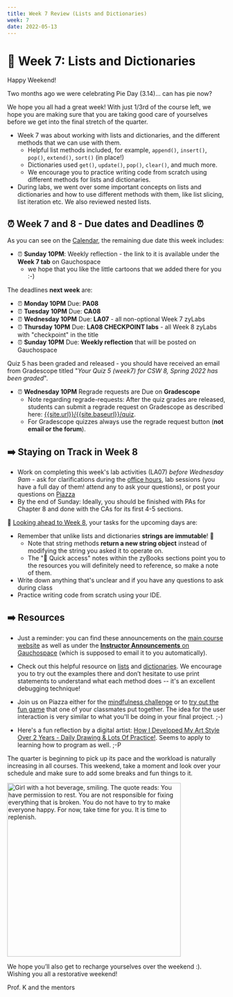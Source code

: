 ```yaml
---
title: Week 7 Review (Lists and Dictionaries)
week: 7
date: 2022-05-13
---
```


# 🎰 Week 7: Lists and Dictionaries

Happy Weekend! 

Two months ago we were celebrating Pie Day (3.14)... can has pie now?

We hope you all had a great week! With just 1/3rd of the course left, we hope you are making sure that you are taking good care of yourselves before we get into the final stretch of the quarter.

 - Week 7 was about working with lists and dictionaries, and the different methods that we can use with them.
    - Helpful list methods included, for example, `append()`, `insert()`, `pop()`, `extend()`, `sort()` (in place!) 
    - Dictionaries used `get()`, `update()`, `pop()`, `clear()`, and much more. 
    -  We encourage you to practice writing code from scratch using different methods for lists and dictionaries.
 - During labs, we went over some important concepts on lists and dictionaries and how to use different methods with them, like list slicing, list iteration etc. We also reviewed nested lists.

## ⏰ Week 7 and 8 - Due dates and Deadlines ⏰

As you can see on the [Calendar]({{site.url}}/{{site.baseurl}}/calendar#week-7), the remaining due date this week includes:
* ⏰  **Sunday 10PM**: Weekly reflection - the link to it is available under the **Week 7 tab** on Gauchospace
    - we hope that you like the little cartoons that we added there for you :-)

The deadlines **next week** are:
* ⏰ **Monday 10PM** Due: **PA08**
* ⏰ **Tuesday 10PM** Due: **CA08**
* ⏰ **Wednesday 10PM** Due: **LA07** - all non-optional Week 7 zyLabs
* ⏰ **Thursday 10PM** Due: **LA08 CHECKPOINT labs** - all Week 8 zyLabs with "checkpoint" in the title
* ⏰ **Sunday 10PM** Due: **Weekly reflection** that will be posted on Gauchospace

Quiz 5 has been graded and released - you should have received an email from Gradescope titled "_Your Quiz 5 (week7) for CSW 8, Spring 2022 has been graded_".
* ⏰ **Wednesday 10PM** Regrade requests are Due on **Gradescope**
    * Note regarding regrade-requests: After the quiz grades are released, students can submit a regrade request on Gradescope as described here: [{{site.url}}/{{site.baseurl}}/quiz]({{site.url}}/{{site.baseurl}}/quiz).
    * For Gradescope quizzes always use the regrade request button (**not email or the forum**).


## ➡️    Staying on Track in Week 8

* Work on completing this week's lab activities (LA07) _before Wednesday 9am_ - ask for clarifications during the [office hours]({{site.url}}/{{site.baseurl}}/schedule/), lab sessions (you have a full day of them! attend any to ask your questions), or post your questions on [Piazza]({{site.aux_links.Piazza}}) 
* By the end of Sunday: Ideally, you should be finished with PAs for Chapter 8 and done with the CAs for its first 4-5 sections.

🔮 [Looking ahead to Week 8]({{site.url}}/{{site.baseurl}}/calendar#week-8), your tasks for the upcoming days are:
* Remember that unlike lists and dictionaries **strings are immutable**! 💎
    - Note that string methods **return a new string object** instead of modifying the string you asked it to operate on.
    - The "📎 Quick access" notes within the zyBooks sections point you to the resources you will definitely need to reference, so make a note of them.
* Write down anything that's unclear and if you have any questions to ask during class
* Practice writing code from scratch using your IDE.



## ➡️    Resources

* Just a reminder: you can find these announcements on the [main course website]({{site.url}}/{{site.baseurl}}/) as well as under the [**Instructor Announcements** on Gauchospace](https://gauchospace.ucsb.edu/courses/mod/forum/view.php?id=1014718) (which is supposed to email it to you automatically).

* Check out this helpful resource on [lists](https://www.w3schools.com/python/python_lists.asp) and [dictionaries](https://www.w3schools.com/python/python_dictionaries.asp). We encourage you to try out the examples there and don’t hesitate to use print statements to understand what each method does -- it's an excellent debugging technique!

* Join us on Piazza either for the [mindfulness challenge](https://piazza.com/class/l1ca0xuimie3f9?cid=243) or to [try out the fun game](https://piazza.com/class/l1ca0xuimie3f9?cid=276) that one of your classmates put together. The idea for the user interaction is very similar to what you'll be doing in your final project. ;-)

* Here's a fun reflection by a digital artist: [How I Developed My Art Style Over 2 Years - Daily Drawing & Lots Of Practice!](https://youtu.be/DIaGLEIYYdo). Seems to apply to learning how to program as well. ;-P

The quarter is beginning to pick up its pace and the workload is naturally increasing in all courses. This weekend, take a moment and look over your schedule and make sure to add some breaks and fun things to it.

<a href="https://tinybuddha.com/fun-and-inspiring/you-have-permission-to-rest/"><img src="https://cdn.tinybuddha.com/wp-content/uploads/2022/01/Permission-to-rest--600x600.png" width="400" alt='Girl with a hot beverage, smiling. The quote reads: You have permission to rest. You are not responsible for fixing everything that is broken. You do not have to try to make everyone happy. For now, take time for you. It is time to replenish.' /></a>

<!--
<a href="https://tinybuddha.com/fun-and-inspiring/not-every-day-has-to-count/"><img src="https://cdn.tinybuddha.com/wp-content/uploads/2022/05/Has-to-count-600x600.png" alt='Girl walking in the rain. The quote reads: Just a reminder that not every day "has to count". Some days are just about making it to the next one. That counts too.' /></a>
-->

We hope you’ll also get to recharge yourselves over the weekend :). Wishing you all a restorative weekend!


Prof. K and the mentors

